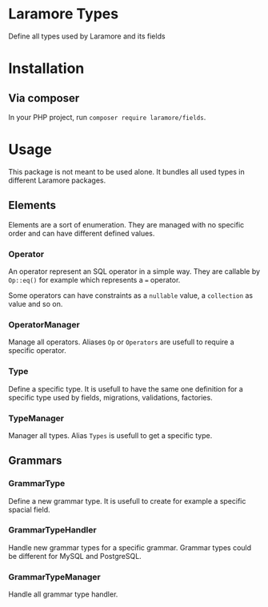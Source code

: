 # Laramore Types

Define all types used by Laramore and its fields


# Installation
## Via composer

In your PHP project, run `composer require laramore/fields`.


# Usage

This package is not meant to be used alone. It bundles all used types in different Laramore packages.

## Elements

Elements are a sort of enumeration. They are managed with no specific order and can have different defined values.

### Operator

An operator represent an SQL operator in a simple way. They are callable by `Op::eq()` for example which represents a `=` operator.

Some operators can have constraints as a `nullable` value, a `collection` as value and so on.

### OperatorManager

Manage all operators. Aliases `Op` or `Operators` are usefull to require a specific operator.


### Type

Define a specific type. It is usefull to have the same one definition for a specific type used by fields, migrations, validations, factories.

### TypeManager

Manager all types. Alias `Types` is usefull to get a specific type.


## Grammars

### GrammarType

Define a new grammar type. It is usefull to create for example a specific spacial field.

### GrammarTypeHandler

Handle new grammar types for a specific grammar. Grammar types could be different for MySQL and PostgreSQL.

### GrammarTypeManager

Handle all grammar type handler.
